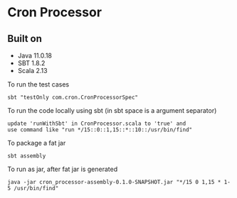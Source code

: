 
# Cron Processor

## Built on
* Java 11.0.18
* SBT 1.8.2 
* Scala 2.13

To run the test cases
```
sbt "testOnly com.cron.CronProcessorSpec"
```

To run the code locally using sbt (in sbt space is a argument separator)
```
update 'runWithSbt' in CronProcessor.scala to 'true' and 
use command like "run */15::0::1,15::*::10::/usr/bin/find"
```

To package a fat jar
```
sbt assembly
```

To run as jar, after fat jar is generated
```
java -jar cron_processor-assembly-0.1.0-SNAPSHOT.jar "*/15 0 1,15 * 1-5 /usr/bin/find"
```